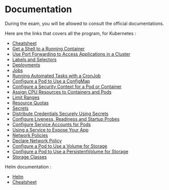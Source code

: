
# Documentation

During the exam, you will be allowed to consult the official documentations.

Here are the links that covers all the program, for Kubernetes :
- [Cheatsheet](https://kubernetes.io/docs/reference/kubectl/cheatsheet/)
- [Get a Shell to a Running Container](https://kubernetes.io/docs/tasks/debug-application-cluster/get-shell-running-container/)
- [Use Port Forwarding to Access Applications in a Cluster](https://kubernetes.io/docs/tasks/access-application-cluster/port-forward-access-application-cluster/)
- [Labels and Selectors](https://kubernetes.io/docs/concepts/overview/working-with-objects/labels/#label-selectors)
- [Deployments](https://kubernetes.io/docs/concepts/workloads/controllers/deployment)
- [Jobs](https://kubernetes.io/docs/concepts/workloads/controllers/job/)
- [Running Automated Tasks with a CronJob](https://kubernetes.io/docs/tasks/job/automated-tasks-with-cron-jobs/)
- [Configure a Pod to Use a ConfigMap](https://kubernetes.io/docs/tasks/configure-pod-container/configure-pod-configmap/)
- [Configure a Security Context for a Pod or Container](https://kubernetes.io/docs/tasks/configure-pod-container/security-context/)
- [Assign CPU Resources to Containers and Pods](https://kubernetes.io/docs/tasks/configure-pod-container/assign-cpu-resource/)
- [Limit Ranges](https://kubernetes.io/docs/concepts/policy/limit-range/)
- [Resource Quotas](https://kubernetes.io/docs/concepts/policy/resource-quotas/)
- [Secrets](https://kubernetes.io/docs/concepts/configuration/secret/)
- [Distribute Credentials Securely Using Secrets](https://kubernetes.io/docs/tasks/inject-data-application/distribute-credentials-secure/)
- [Configure Liveness, Readiness and Startup Probes](https://kubernetes.io/docs/tasks/configure-pod-container/configure-liveness-readiness-startup-probes/)
- [Configure Service Accounts for Pods](https://kubernetes.io/docs/tasks/configure-pod-container/configure-service-account/)
- [Using a Service to Expose Your App](https://kubernetes.io/docs/tutorials/kubernetes-basics/expose/expose-intro/)
- [Network Policies](https://kubernetes.io/docs/concepts/services-networking/network-policies/)
- [Declare Network Policy](https://kubernetes.io/docs/tasks/administer-cluster/declare-network-policy/)
- [Configure a Pod to Use a Volume for Storage](https://kubernetes.io/docs/tasks/configure-pod-container/configure-volume-storage/)
- [Configure a Pod to Use a PersistentVolume for Storage](https://kubernetes.io/docs/tasks/configure-pod-container/configure-persistent-volume-storage/)
- [Storage Classes](https://kubernetes.io/docs/concepts/storage/storage-classes/)

Helm documentation :
- [Helm](https://helm.sh/docs/intro/install/)
- [Cheatsheet](https://helm.sh/docs/intro/cheatsheet/)
